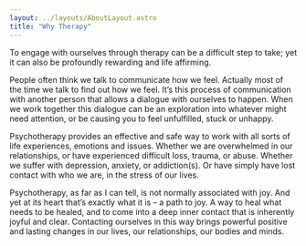 ```yaml
---
layout: ../layouts/AboutLayout.astro
title: "Why Therapy"
---
```


To engage with ourselves through therapy can be a difficult step to take; yet it can also be profoundly rewarding and life affirming.

People often think we talk to communicate how we feel. Actually most of the time we talk to find out how we feel. It’s this process of communication with another person that allows a dialogue with ourselves to happen. When we work together this dialogue can be an exploration into whatever might need attention, or be causing you to feel unfulfilled, stuck or unhappy.

Psychotherapy provides an effective and safe way to work with all sorts of life experiences, emotions and issues. Whether we are overwhelmed in our relationships, or have experienced difficult loss, trauma, or abuse. Whether we suffer with depression, anxiety, or addiction(s). Or have simply have lost contact with who we are, in the stress of our lives.

Psychotherapy, as far as I can tell, is not normally associated with joy. And yet at its heart that’s exactly what it is – a path to joy. A way to heal what needs to be healed, and to come into a deep inner contact that is inherently joyful and clear. Contacting ourselves in this way brings powerful positive and lasting changes in our lives, our relationships, our bodies and minds.